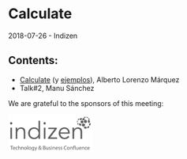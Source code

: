 # Calculate
2018-07-26 - Indizen

## Contents:
- [Calculate](https://newlawrence.github.io/Talks/180726_calculate/calculate.slides.html#/) (y [ejemplos](https://mybinder.org/v2/gh/newlawrence/Talks/calculate?filepath=180726_calculate%2Fexamples)), Alberto Lorenzo Márquez
- Talk#2, Manu Sánchez

We are grateful to the sponsors of this meeting:  

![Indizen](../assets/sponsor-logos/indizen.png)  

